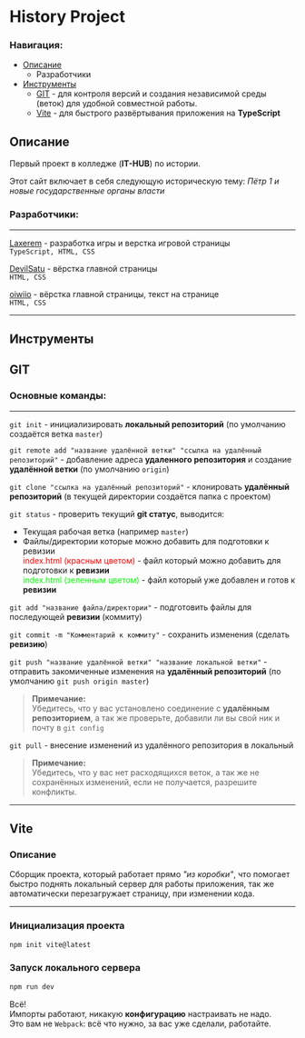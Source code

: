 # History Project


### Навигация:
* [Описание](#описание)
    * Разработчики
* [Инструменты](#инструменты)
    * [GIT](#git) - для контроля версий и создания независимой среды (веток) для удобной совместной работы.
    * [Vite](#vite) - для быстрого развёртывания приложения на __TypeScript__

## Описание

Первый проект в колледже (__IT-HUB__) по истории.

Этот сайт включает в себя следующую историческую тему: *Пётр 1 и новые государственные органы власти*


### Разработчики:

- - -
[Laxerem](https://github.com/Laxerem) - разработка игры и верстка игровой страницы \
```TypeScript, HTML, CSS```

[DevilSatu](https://github.com/DevilSatu) - вёрстка главной страницы \
```HTML, CSS```

[oiwiio](https://github.com/oiwiio) - вёрстка главной страницы, текст на странице \
```HTML, CSS```

- - -

## Инструменты

## GIT

### Основные команды:

- - -

```git init``` - инициализировать __локальный репозиторий__ (по умолчанию создаётся ветка ```master```)  

```git remote add "название удалённой ветки" "ссылка на удалённый репозиторий"``` - добавление адреса __удаленного репозитория__ и создание __удалённой ветки__ (по умолчанию ```origin```)

```git clone "ссылка на удалённый репозиторий"``` - клонировать __удалённый репозиторий__ (в текущей директории создаётся папка с проектом)

```git status``` - проверить текущий __git статус__, выводится:  
* Текущая рабочая ветка (например ```master```)
* Файлы/директории которые можно добавить для подготовки к ревизии  
<span style="color:red">index.html (красным цветом)</span> - файл который можно добавить для подготовки к __ревизии__  
<span style="color:lime">index.html (зеленным цветом)</span> - файл который уже добавлен и готов к __ревизии__  

```git add "название файла/директории"``` - подготовить файлы для последующей __ревизии__ (коммиту)

```git commit -m "Комментарий к коммиту"``` - сохранить изменения (сделать __ревизию__)

```git push "название удалённой ветки" "название локальной ветки"``` - отправить закомиченные изменения на __удалённый репозиторий__ (по умолчанию ```git push origin master```)
> __Примечание:__  
Убедитесь, что у вас установлено соединение с __удалённым репозиторием__, а так же проверьте, добавили ли вы свой ник и почту в ```git config```

```git pull``` - внесение изменений из удалённого репозитория в локальный
>__Примечание:__   
Убедитесь, что у вас нет расходящихся веток, а так же не сохранённых изменений, если не получается, разрешите конфликты.

- - -

## Vite

### Описание

Сборщик проекта, который работает прямо *"из коробки"*, что помогает быстро поднять локальный сервер для работы приложения, так же автоматически перезагружает страницу, при изменении кода.
- - -
### Инициализация проекта

```bash
npm init vite@latest
```

### Запуск локального сервера

```bash
npm run dev
```

Всё!   
Импорты работают, никакую __конфигурацию__ настраивать не надо.  
Это вам не ```Webpack```: всё что нужно, за вас уже сделали, работайте.